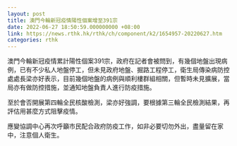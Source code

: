 ```yaml
---
layout: post
title: 澳門今輪新冠疫情陽性個案增至391宗
date: 2022-06-27 18:50:59.000000000 +08:00
link: https://news.rthk.hk/rthk/ch/component/k2/1654957-20220627.htm
categories: rthk
---
```


澳門今輪新冠疫情累計陽性個案391宗，政府在記者會被問到，有幾個地盤出現病例，已有不少私人地盤停工，但未見政府地盤、掘路工程停工，衛生局傳染病防控處處長梁亦好表示，目前幾個地盤的病例與順利樓群組相關，但暫時未見擴展，當局亦有做防控措施，並通知地盤負責人進行防疫措施。

至於會否開展第四輪全民核酸檢測，梁亦好強調，要根據第三輪全民檢測結果，再評估用甚麼方式阻擊疫情。

應變協調中心再次呼籲市民配合政府防疫工作，如非必要切勿外出，盡量留在家中，注意個人衛生。
